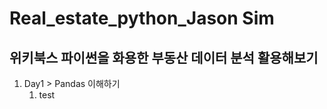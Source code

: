# Real_estate_python_Jason Sim

위키북스 파이썬을 화용한 부동산 데이터 분석 활용해보기
-----------------------------------------
1. Day1 > Pandas 이해하기
    1. test